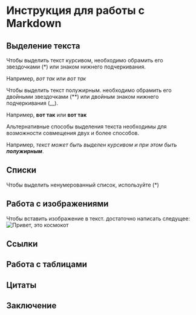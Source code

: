 # Инструкция для работы с Markdown

## Выделение текста

Чтобы выделить текст курсивом, необходимо обрамить его звездочками (*) или знаком нижнего подчеркивания. 

Например, *вот так* или _вот так_



Чтобы выделить текст полужирным. необходимо обрамить его двойными звездочками (**) или двойным знаком нижнего подчеркивания (__).

Например, **вот так** или __вот так__

Альтернативные способы выделения текста необходимы для возможности совмещения двух и более способов.

Например, _текст может быть выделен курсивом и при этом быть **полужирным**_.

## Списки

Чтобы выделить ненумерованный список, используйте (*)

## Работа с изображениями

Чтобы вставить изображение в текст. достаточно написать следущее: 
![Привет, это космокот](cosmocat.jpg)

## Ссылки

## Работа с таблицами

## Цитаты

## Заключение
